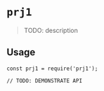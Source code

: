 # `prj1`

> TODO: description

## Usage

```
const prj1 = require('prj1');

// TODO: DEMONSTRATE API
```
